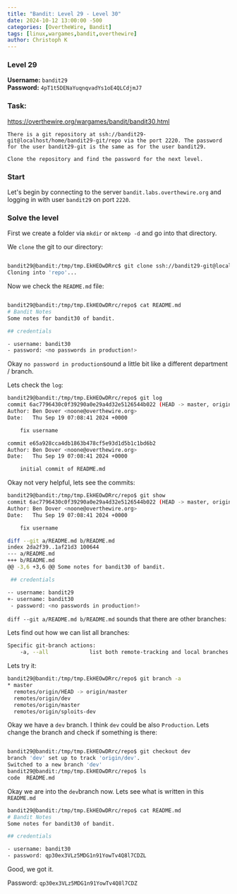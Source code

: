 ```yaml
---
title: "Bandit: Level 29 - Level 30"
date: 2024-10-12 13:00:00 -500 
categories: [OvertheWire, Bandit]
tags: [linux,wargames,bandit,overthewire]
author: Christoph K
---
```


### Level 29

**Username:** `bandit29`  
**Password:** `4pT1t5DENaYuqnqvadYs1oE4QLCdjmJ7`


### Task:
https://overthewire.org/wargames/bandit/bandit30.html

<!-- PICTURE FROM TASK -->

    There is a git repository at ssh://bandit29-git@localhost/home/bandit29-git/repo via the port 2220. The password for the user bandit29-git is the same as for the user bandit29.

    Clone the repository and find the password for the next level.

<!-- change username bandit!! -->


### Start

Let's begin by connecting to the server `bandit.labs.overthewire.org` and logging in with user `bandit29` on port `2220`.



<!-- CHANGE COMMANDS IF NECCESSARY -->


### Solve the level

First we create a folder via `mkdir` or `mktemp -d` and go into that directory.

We `clone` the git to our directory:

```bash

bandit29@bandit:/tmp/tmp.EkHEOwDRrc$ git clone ssh://bandit29-git@localhost:2220/home/bandit29-git/repo
Cloning into 'repo'...
```

Now we check the `README.md` file:

```bash

bandit29@bandit:/tmp/tmp.EkHEOwDRrc/repo$ cat README.md
# Bandit Notes
Some notes for bandit30 of bandit.

## credentials

- username: bandit30
- password: <no passwords in production!>


```

Okay `no password in production`sound a little bit like a different department / branch.

Lets check the `log`:

```bash
bandit29@bandit:/tmp/tmp.EkHEOwDRrc/repo$ git log
commit 6ac7796430c0f39290a0e29a4d32e5126544b022 (HEAD -> master, origin/master, origin/HEAD)
Author: Ben Dover <noone@overthewire.org>
Date:   Thu Sep 19 07:08:41 2024 +0000

    fix username

commit e65a928cca4db1863b478cf5e93d1d5b1c1bd6b2
Author: Ben Dover <noone@overthewire.org>
Date:   Thu Sep 19 07:08:41 2024 +0000

    initial commit of README.md

```

Okay not very helpful, lets see the commits:


```bash
bandit29@bandit:/tmp/tmp.EkHEOwDRrc/repo$ git show
commit 6ac7796430c0f39290a0e29a4d32e5126544b022 (HEAD -> master, origin/master, origin/HEAD)
Author: Ben Dover <noone@overthewire.org>
Date:   Thu Sep 19 07:08:41 2024 +0000

    fix username

diff --git a/README.md b/README.md
index 2da2f39..1af21d3 100644
--- a/README.md
+++ b/README.md
@@ -3,6 +3,6 @@ Some notes for bandit30 of bandit.

 ## credentials

-- username: bandit29
+- username: bandit30
 - password: <no passwords in production!>
```
`diff --git a/README.md b/README.md` sounds that there are other branches:

Lets find out how we can list all branches:

```bash
Specific git-branch actions:
    -a, --all             list both remote-tracking and local branches
```

Lets try it:

```bash
bandit29@bandit:/tmp/tmp.EkHEOwDRrc/repo$ git branch -a
* master
  remotes/origin/HEAD -> origin/master
  remotes/origin/dev
  remotes/origin/master
  remotes/origin/sploits-dev
```

Okay we have a `dev` branch. I think `dev` could be also `Production`. Lets change the branch and check if something is there:

```bash

bandit29@bandit:/tmp/tmp.EkHEOwDRrc/repo$ git checkout dev
branch 'dev' set up to track 'origin/dev'.
Switched to a new branch 'dev'
bandit29@bandit:/tmp/tmp.EkHEOwDRrc/repo$ ls
code  README.md

```

Okay we are into the `dev`branch now. Lets see what is written in this `README.md`

```bash
bandit29@bandit:/tmp/tmp.EkHEOwDRrc/repo$ cat README.md
# Bandit Notes
Some notes for bandit30 of bandit.

## credentials

- username: bandit30
- password: qp30ex3VLz5MDG1n91YowTv4Q8l7CDZL


```

Good, we got it.

Password: `qp30ex3VLz5MDG1n91YowTv4Q8l7CDZ`
